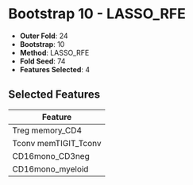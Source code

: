 # Bootstrap 10 - LASSO_RFE

- **Outer Fold**: 24
- **Bootstrap**: 10
- **Method**: LASSO_RFE
- **Fold Seed**: 74
- **Features Selected**: 4

## Selected Features

| Feature |
|---------|
| Treg memory_CD4 |
| Tconv memTIGIT_Tconv |
| CD16mono_CD3neg |
| CD16mono_myeloid |
